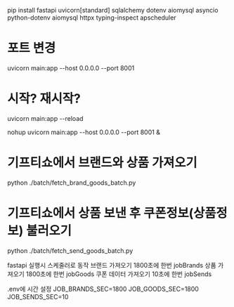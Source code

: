 pip install fastapi uvicorn[standard] sqlalchemy dotenv aiomysql asyncio python-dotenv aiomysql httpx typing-inspect apscheduler

# 포트 변경
uvicorn main:app --host 0.0.0.0 --port 8001
# 시작? 재시작?
uvicorn main:app --reload


nohup uvicorn main:app --host 0.0.0.0 --port 8001 &

# 기프티쇼에서 브랜드와 상품 가져오기
python ./batch/fetch_brand_goods_batch.py
# 기프티쇼에서 상품 보낸 후 쿠폰정보(상품정보) 불러오기
python ./batch/fetch_send_goods_batch.py

fastapi 실행시 스케줄러로 동작
브랜드 가져오기 1800초에 한번
jobBrands
상품 가져오기 1800초에 한번
jobGoods
쿠폰 데이터 가져오기 10초에 한번
jobSends

.env에 시간 설정
JOB_BRANDS_SEC=1800
JOB_GOODS_SEC=1800
JOB_SENDS_SEC=10
